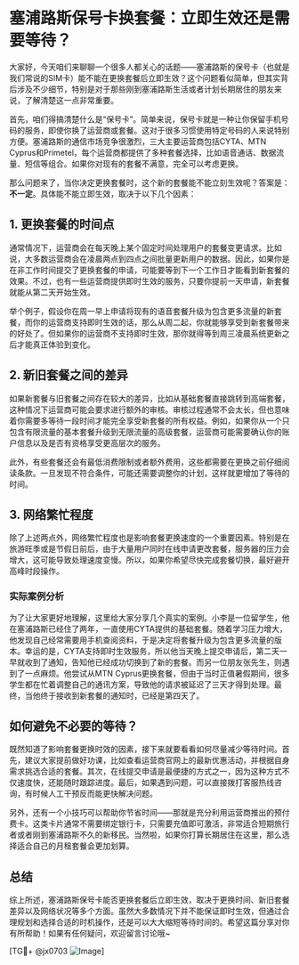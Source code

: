 # 塞浦路斯保号卡换套餐：立即生效还是需要等待？

大家好，今天咱们来聊聊一个很多人都关心的话题——塞浦路斯的保号卡（也就是我们常说的SIM卡）能不能在更换套餐后立即生效？这个问题看似简单，但其实背后涉及不少细节，特别是对于那些刚到塞浦路斯生活或者计划长期居住的朋友来说，了解清楚这一点非常重要。

首先，咱们得搞清楚什么是“保号卡”。简单来说，保号卡就是一种让你保留手机号码的服务，即使你换了运营商或套餐。这对于很多习惯使用特定号码的人来说特别方便。塞浦路斯的通信市场竞争很激烈，三大主要运营商包括CYTA、MTN Cyprus和Primetel，每个运营商都提供了多种套餐选择，比如语音通话、数据流量、短信等组合。如果你对现有的套餐不满意，完全可以考虑更换。

那么问题来了，当你决定更换套餐时，这个新的套餐能不能立刻生效呢？答案是：**不一定**。具体能不能立即生效，取决于以下几个因素：

## 1. 更换套餐的时间点

通常情况下，运营商会在每天晚上某个固定时间处理用户的套餐变更请求。比如说，大多数运营商会在凌晨两点到四点之间批量更新用户的数据。因此，如果你是在非工作时间提交了更换套餐的申请，可能要等到下一个工作日才能看到新套餐的效果。不过，也有一些运营商提供即时生效的服务，只要你提前一天申请，新套餐就能从第二天开始生效。

举个例子，假设你在周一早上申请将现有的语音套餐升级为包含更多流量的新套餐，而你的运营商支持即时生效的话，那么从周二起，你就能够享受到新套餐带来的好处了。但如果你的运营商不支持即时生效，那你就得等到周三凌晨系统更新之后才能真正体验到变化。

## 2. 新旧套餐之间的差异

如果新套餐与旧套餐之间存在较大的差异，比如从基础套餐直接跳转到高端套餐，这种情况下运营商可能会要求进行额外的审核。审核过程通常不会太长，但也意味着你需要多等待一段时间才能完全享受新套餐的所有权益。例如，如果你从一个只包含有限流量的基本套餐升级到无限流量的高级套餐，运营商可能需要确认你的账户信息以及是否有资格享受更高层次的服务。

此外，有些套餐还会有最低消费限制或者额外费用，这些都需要在更换之前仔细阅读条款。一旦发现不符合条件，可能还需要调整你的计划，这样就更增加了等待的时间。

## 3. 网络繁忙程度

除了上述两点外，网络繁忙程度也是影响套餐更换速度的一个重要因素。特别是在旅游旺季或是节假日前后，由于大量用户同时在线申请更改套餐，服务器的压力会增大，这可能导致处理速度变慢。所以，如果你希望尽快完成套餐切换，最好避开高峰时段操作。

### 实际案例分析

为了让大家更好地理解，这里给大家分享几个真实的案例。小李是一位留学生，他在塞浦路斯已经住了两年，一直使用CYTA提供的基础套餐。随着学习压力增大，他发现自己经常需要用手机查阅资料，于是决定将套餐升级为包含更多流量的版本。幸运的是，CYTA支持即时生效服务，所以他当天晚上提交申请后，第二天一早就收到了通知，告知他已经成功切换到了新的套餐。而另一位朋友张先生，则遇到了一点麻烦。他尝试从MTN Cyprus更换套餐，但由于当时正值暑假期间，很多学生都在忙着调整自己的通讯方案，导致他的请求被延迟了三天才得到处理。最终，当他终于接收到新套餐的通知时，已经是第四天了。

## 如何避免不必要的等待？

既然知道了影响套餐更换时效的因素，接下来就要看看如何尽量减少等待时间。首先，建议大家提前做好功课，比如查看运营商官网上的最新优惠活动，并根据自身需求挑选合适的套餐。其次，在线提交申请是最便捷的方式之一，因为这种方式不仅速度快，还能随时跟踪进度。最后，如果遇到问题，可以直接拨打客服热线咨询，有时候人工干预反而能更快解决问题。

另外，还有一个小技巧可以帮助你节省时间——那就是充分利用运营商推出的预付费卡。这类卡片通常不需要绑定银行卡，只需要充值即可激活，非常适合短期旅行者或者刚到塞浦路斯不久的新移民。当然啦，如果你打算长期居住在这里，那么选择适合自己的月租套餐会更加划算。

## 总结

综上所述，塞浦路斯保号卡能否更换套餐后立即生效，取决于更换时间、新旧套餐差异以及网络状况等多个方面。虽然大多数情况下并不能保证即时生效，但通过合理规划和选择合适的时机操作，还是可以大大缩短等待时间的。希望这篇分享对你有所帮助！如果有任何疑问，欢迎留言讨论哦~

[TG💪+ @jx0703 ![Image](https://github.com/user-attachments/assets/dbca1d08-cadb-493c-b0ec-ad6f7a83f270)]